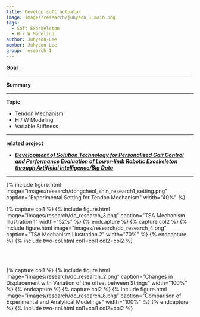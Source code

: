 ```yaml
---
title: Develop soft actuator
image: images/research/juhyeon_1_main.png
tags:
  - Soft Exoskeleton
  - H / W Modeling
author: Juhyeon-Lee
member: Juhyeon-Lee
group: research_1
---
```

<!-- 연구목표 -->
**Goal** : 

***
<!-- 연구내용 -->
**Summary**


***

<!-- 연구키워드 -->
**Topic**    
 * Tendon Mechanism
 * H / W Modeling
 * Variable Stiffness



***
**related project** 
- [**_Development of Solution Technology for Personalized Gait Control and Performance Evaluation of Lower-limb Robotic Exoskeleton through Artificial Intelligence/Big Data_**](http://harco.hanyang.ac.kr/2022/04/28/project-voucher_iitp_gait_project.html)    
   
   
***

{%
  include figure.html
  image="images/research/dongcheol_shin_research1_setting.png"
  caption="Experimental Setting for Tendon Mechanism"
  width="40%"
%}

{% capture col1 %}
{%
  include figure.html
  image="images/research/dc_research_3.png"
  caption="TSA Mechanism Illustration 1"
  width="52%"
%}
{% endcapture %}
{% capture col2 %}
{%
  include figure.html
  image="images/research/dc_research_4.png"
  caption="TSA Mechanism Illustration 2"
  width="70%"
%}
{% endcapture %}
{% include two-col.html col1=col1 col2=col2 %}    



<br><br>




{% capture col1 %}
{%
  include figure.html
  image="images/research/dc_research_2.png"
  caption="Changes in Displacement with Variation of the offset between Strings"
  width="100%"
%}
{% endcapture %}
{% capture col2 %}
{%
  include figure.html
  image="images/research/dc_research_8.png"
  caption="Comparison of Experimental and Analytical Modelings"
  width="100%"
%}
{% endcapture %}
{% include two-col.html col1=col1 col2=col2 %}


